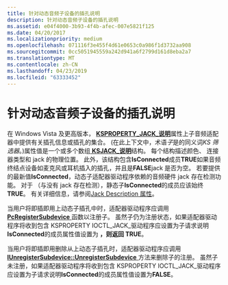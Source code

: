 ```yaml
---
title: 针对动态音频子设备的插孔说明
description: 针对动态音频子设备的插孔说明
ms.assetid: e04f4000-3b93-4f4b-afec-007e5821f125
ms.date: 04/20/2017
ms.localizationpriority: medium
ms.openlocfilehash: 071116f3e455f4d61e0653c0a986f1d3732aa908
ms.sourcegitcommit: 0cc5051945559a242d941a6f2799d161d8eba2a7
ms.translationtype: MT
ms.contentlocale: zh-CN
ms.lasthandoff: 04/23/2019
ms.locfileid: "63333452"
---
```

# <a name="jack-descriptions-for-dynamic-audio-subdevices"></a>针对动态音频子设备的插孔说明


在 Windows Vista 及更高版本， [ **KSPROPERTY\_JACK\_说明**](https://msdn.microsoft.com/library/windows/hardware/ff537364)属性上子音频适配器中提供有关插孔信息或插孔的集合。 (在此上下文中，术语*子*是的同义词*KS 筛选器*。)属性值是一个或多个数组[ **KSJACK\_说明**](https://msdn.microsoft.com/library/windows/hardware/ff537136)结构。 每个结构描述颜色、 连接器类型和 jack 的物理位置。 此外，该结构包含**IsConnected**成员**TRUE**如果音频终结点设备如麦克风或耳机插入的插孔，并且是**FALSE**jack 是否为空。 若要提供的最新值**IsConnected**，动态子适配器驱动程序依赖的音频硬件 jack 存在检测功能。 对于 （与没有 jack 存在检测），静态子**IsConnected**的成员应该始终**TRUE**。 有关详细信息，请参阅[Jack Description 属性](jack-description-property.md)。

当用户将即插即用上动态子插孔中时，适配器驱动程序应调用[ **PcRegisterSubdevice** ](https://msdn.microsoft.com/library/windows/hardware/ff537731)函数以注册子。 虽然子仍为注册状态，如果适配器驱动程序将收到包含 KSPROPERTY IOCTL\_JACK\_驱动程序应设置为子请求说明**IsConnected**的成员属性值设置为 **，则返回 TRUE**。

当用户将即插即用删除从上动态子插孔时，适配器驱动程序应调用[ **IUnregisterSubdevice::UnregisterSubdevice** ](https://msdn.microsoft.com/library/windows/hardware/ff537032)方法来删除子的注册。 虽然子未注册，如果适配器驱动程序将收到包含 KSPROPERTY IOCTL\_JACK\_驱动程序应设置为子请求说明**IsConnected**的成员属性值设置为**FALSE**。

 

 




